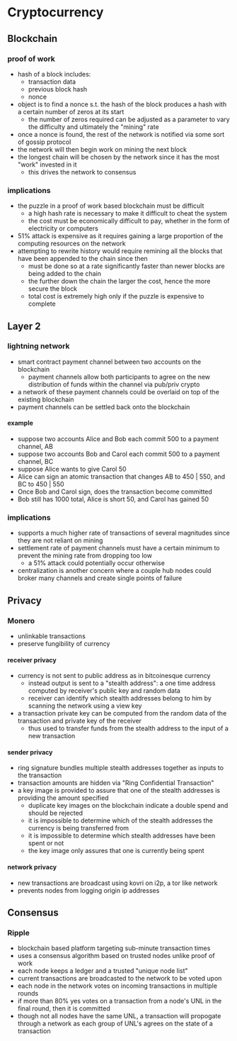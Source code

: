 # Cryptocurrency

## Blockchain

### proof of work

- hash of a block includes:
  - transaction data
  - previous block hash
  - nonce
- object is to find a nonce s.t. the hash of the block produces a hash with a certain number of zeros at its start
  - the number of zeros required can be adjusted as a parameter to vary the difficulty and ultimately the "mining" rate
- once a nonce is found, the rest of the network is notified via some sort of gossip protocol
- the network will then begin work on mining the next block
- the longest chain will be chosen by the network since it has the most "work" invested in it
  - this drives the network to consensus

### implications

- the puzzle in a proof of work based blockchain must be difficult
  - a high hash rate is necessary to make it difficult to cheat the system
  - the cost must be economically difficult to pay, whether in the form of electricity or computers
- 51% attack is expensive as it requires gaining a large proportion of the computing resources on the network
- attempting to rewrite history would require remining all the blocks that have been appended to the chain since then
  - must be done so at a rate significantly faster than newer blocks are being added to the chain
  - the further down the chain the larger the cost, hence the more secure the block
  - total cost is extremely high only if the puzzle is expensive to complete

## Layer 2

### lightning network

- smart contract payment channel between two accounts on the blockchain
  - payment channels allow both participants to agree on the new distribution of funds within the channel via pub/priv crypto
- a network of these payment channels could be overlaid on top of the existing blockchain
- payment channels can be settled back onto the blockchain

#### example
- suppose two accounts Alice and Bob each commit 500 to a payment channel, AB
- suppose two accounts Bob and Carol each commit 500 to a payment channel, BC
- suppose Alice wants to give Carol 50
- Alice can sign an atomic transaction that changes AB to 450 | 550, and BC to 450 | 550
- Once Bob and Carol sign, does the transaction become committed
- Bob still has 1000 total, Alice is short 50, and Carol has gained 50

### implications

- supports a much higher rate of transactions of several magnitudes since they are not reliant on mining
- settlement rate of payment channels must have a certain minimum to prevent the mining rate from dropping too low
  - a 51% attack could potentially occur otherwise
- centralization is another concern where a couple hub nodes could broker many channels and create single points of failure

## Privacy

### Monero

- unlinkable transactions
- preserve fungibility of currency

#### receiver privacy

- currency is not sent to public address as in bitcoinesque currency
  - instead output is sent to a "stealth address": a one time address computed by receiver's public key and random data
  - receiver can identify which stealth addresses belong to him by scanning the network using a view key
- a transaction private key can be computed from the random data of the transaction and private key of the receiver
  - thus used to transfer funds from the stealth address to the input of a new transaction

#### sender privacy

- ring signature bundles multiple stealth addresses together as inputs to the transaction
- transaction amounts are hidden via "Ring Confidential Transaction"
- a key image is provided to assure that one of the stealth addresses is providing the amount specified
  - duplicate key images on the blockchain indicate a double spend and should be rejected
  - it is impossible to determine which of the stealth addresses the currency is being transferred from
  - it is impossible to determine which stealth addresses have been spent or not
  - the key image only assures that one is currently being spent

#### network privacy

- new transactions are broadcast using kovri on i2p, a tor like network
- prevents nodes from logging origin ip addresses

## Consensus

### Ripple

- blockchain based platform targeting sub-minute transaction times
- uses a consensus algorithm based on trusted nodes unlike proof of work
- each node keeps a ledger and a trusted "unique node list"
- current transactions are broadcasted to the network to be voted upon
- each node in the network votes on incoming transactions in multiple rounds
- if more than 80% yes votes on a transaction from a node's UNL in the final round, then it is committed
- though not all nodes have the same UNL, a transaction will propogate through a network as each group of UNL's agrees on the state of a transaction
